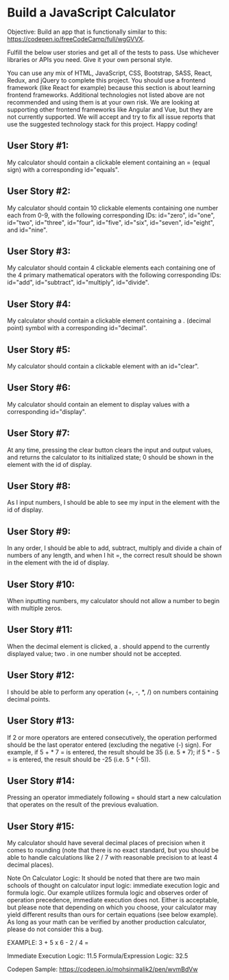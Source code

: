 # Build a JavaScript Calculator
Objective: Build an app that is functionally similar to this: https://codepen.io/freeCodeCamp/full/wgGVVX.

Fulfill the below user stories and get all of the tests to pass. Use whichever libraries or APIs you need. Give it your own personal style.

You can use any mix of HTML, JavaScript, CSS, Bootstrap, SASS, React, Redux, and jQuery to complete this project. You should use a frontend framework (like React for example) because this section is about learning frontend frameworks. Additional technologies not listed above are not recommended and using them is at your own risk. We are looking at supporting other frontend frameworks like Angular and Vue, but they are not currently supported. We will accept and try to fix all issue reports that use the suggested technology stack for this project. Happy coding!

## User Story #1:

 My calculator should contain a clickable element containing an = (equal sign) with a corresponding id="equals".

## User Story #2:

 My calculator should contain 10 clickable elements containing one number each from 0-9, with the following corresponding IDs: id="zero", id="one", id="two", id="three", id="four", id="five", id="six", id="seven", id="eight", and id="nine".

## User Story #3:

 My calculator should contain 4 clickable elements each containing one of the 4 primary mathematical operators with the following corresponding IDs: id="add", id="subtract", id="multiply", id="divide".

## User Story #4:

 My calculator should contain a clickable element containing a . (decimal point) symbol with a corresponding id="decimal".

## User Story #5:

 My calculator should contain a clickable element with an id="clear".

## User Story #6:

 My calculator should contain an element to display values with a corresponding id="display".

## User Story #7:

 At any time, pressing the clear button clears the input and output values, and returns the calculator to its initialized state; 0 should be shown in the element with the id of display.

## User Story #8:

 As I input numbers, I should be able to see my input in the element with the id of display.

## User Story #9:

 In any order, I should be able to add, subtract, multiply and divide a chain of numbers of any length, and when I hit =, the correct result should be shown in the element with the id of display.

## User Story #10:

 When inputting numbers, my calculator should not allow a number to begin with multiple zeros.

## User Story #11:

 When the decimal element is clicked, a . should append to the currently displayed value; two . in one number should not be accepted.

## User Story #12:

 I should be able to perform any operation (+, -, *, /) on numbers containing decimal points.

## User Story #13:

 If 2 or more operators are entered consecutively, the operation performed should be the last operator entered (excluding the negative (-) sign). For example, if 5 + * 7 = is entered, the result should be 35 (i.e. 5 * 7); if 5 * - 5 = is entered, the result should be -25 (i.e. 5 * (-5)).

## User Story #14:

 Pressing an operator immediately following = should start a new calculation that operates on the result of the previous evaluation.

## User Story #15:

 My calculator should have several decimal places of precision when it comes to rounding (note that there is no exact standard, but you should be able to handle calculations like 2 / 7 with reasonable precision to at least 4 decimal places).

Note On Calculator Logic: It should be noted that there are two main schools of thought on calculator input logic: immediate execution logic and formula logic. Our example utilizes formula logic and observes order of operation precedence, immediate execution does not. Either is acceptable, but please note that depending on which you choose, your calculator may yield different results than ours for certain equations (see below example). As long as your math can be verified by another production calculator, please do not consider this a bug.

EXAMPLE: 3 + 5 x 6 - 2 / 4 =

Immediate Execution Logic: 11.5
Formula/Expression Logic: 32.5


Codepen Sample: https://codepen.io/mohsinmalik2/pen/wvmBdVw